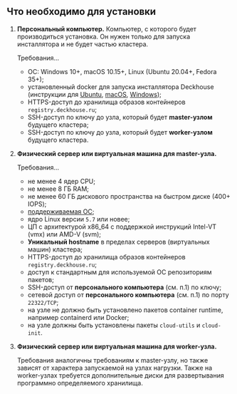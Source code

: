 ## Что необходимо для установки

1. **Персональный компьютер.** Компьютер, с которого будет производиться установка. Он нужен только для запуска инсталлятора и не будет частью кластера.

   Требования...

   - ОС: Windows 10+, macOS 10.15+, Linux (Ubuntu 20.04+, Fedora 35+);
   - установленный docker для запуска инсталлятора Deckhouse (инструкции для [Ubuntu](https://docs.docker.com/engine/install/ubuntu/), [macOS](https://docs.docker.com/desktop/mac/install/), [Windows](https://docs.docker.com/desktop/windows/install/));
   - HTTPS-доступ до хранилища образов контейнеров `registry.deckhouse.ru`;
   - SSH-доступ по ключу до узла, который будет **master-узлом** будущего кластера;
   - SSH-доступ по ключу до узла, который будет **worker-узлом** будущего кластера.

1. **Физический сервер или виртуальная машина для master-узла.**

   Требования...

   - не менее 4 ядер CPU;
   - не менее 8 ГБ RAM;
   - не менее 60 ГБ дискового пространства на быстром диске (400+ IOPS);
   - [поддерживаемая ОС](/products/virtualization-platform/documentation/admin/install/requirements.html#поддерживаемые-ос-для-узлов-платформы);
   - ядро Linux версии `5.7` или новее;
   - ЦП с архитектурой x86_64 с поддержкой инструкций Intel-VT (vmx) или AMD-V (svm);
   - **Уникальный hostname** в пределах серверов (виртуальных машин) кластера;
   - HTTPS-доступ до хранилища образов контейнеров `registry.deckhouse.ru`;
   - доступ к стандартным для используемой ОС репозиториям пакетов;
   - SSH-доступ от **персонального компьютера** (см. п.1) по ключу;
   - сетевой доступ от **персонального компьютера** (см. п.1) по порту `22322/TCP`;
   - на узле не должно быть установлено пакетов container runtime, например containerd или Docker;
   - на узле должны быть установлены пакеты `cloud-utils` и `cloud-init`.

1. **Физический сервер или виртуальная машина для worker-узла.**

   Требования аналогичны требованиям к master-узлу, но также зависят от характера запускаемой на узлах нагрузки.
   Также на worker-узлах требуется дополнительные диски для развертывания программно определяемого хранилища.
